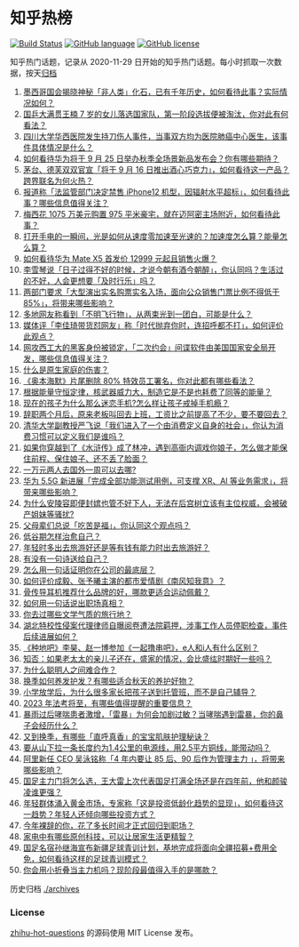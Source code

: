 # 知乎热榜
[![Build Status](https://github.com/ToWeLong/zhihu-hot-questions/workflows/CI/badge.svg)](https://github.com/ToWeLong/zhihu-hot-questions/actions)
[![GitHub language](https://img.shields.io/badge/language-golang-orange.svg)](https://golang.org/)
[![GitHub license](https://img.shields.io/github/license/ToWeLong/zhihu-hot-questions)](https://github.com/ToWeLong/zhihu-hot-questions/blob/main/LICENSE)

知乎热门话题，记录从 2020-11-29 日开始的知乎热门话题。每小时抓取一次数据，按天[归档](./archives)

<!-- BEGIN -->

1. [墨西哥国会揭晓神秘「非人类」化石，已有千年历史，如何看待此事？实际情况如何？](https://www.zhihu.com/question/621897341)
1. [国乒大满贯王楠 7 岁的女儿落选国家队，第一阶段选拔便被淘汰，你对此有何看法？](https://www.zhihu.com/question/621807454)
1. [四川大学华西医院发生持刀伤人事件，当事双方均为医院肺癌中心医生，该事件具体情况是什么？](https://www.zhihu.com/question/621847683)
1. [如何看待华为将于 9 月 25 日举办秋季全场景新品发布会？你有哪些期待？](https://www.zhihu.com/question/621976903)
1. [茅台、德芙双双官宣「将于 9 月 16 日推出酒心巧克力」，如何看待这一产品？跨界联名为何火热？](https://www.zhihu.com/question/621934368)
1. [报道称「法监管部门决定禁售 iPhone12 机型，因辐射水平超标」，如何看待此事？哪些信息值得关注？](https://www.zhihu.com/question/621813127)
1. [梅西花 1075 万美元购置 975 平米豪宅，就在迈阿密主场附近，如何看待此事？](https://www.zhihu.com/question/621632092)
1. [打开手电的一瞬间，光是如何从速度零加速至光速的？加速度怎么算？能量怎么算？](https://www.zhihu.com/question/618939748)
1. [如何看待华为 Mate X5 首发价 12999 元起且销售火爆？](https://www.zhihu.com/question/621983705)
1. [李雪琴说「日子过得不好的时候，才说今朝有酒今朝醉」，你认同吗？生活过的不好，人会更想要「及时行乐」吗？](https://www.zhihu.com/question/621466828)
1. [两部门要求「大型演出实名购票实名入场，面向公众销售门票比例不得低于 85%」，将带来哪些影响？](https://www.zhihu.com/question/621829781)
1. [多地网友称看到「不明飞行物」，从两束光到一团白，可能是什么？](https://www.zhihu.com/question/621973056)
1. [媒体评「李佳琦带货怼网友」称「时代抛弃你时，连招呼都不打」，如何评价此观点？](https://www.zhihu.com/question/621845083)
1. [网攻西工大的黑客身份被锁定，「二次约会」间谍软件由美国国家安全局开发，哪些信息值得关注？](https://www.zhihu.com/question/621977614)
1. [什么是原生家庭的伤害？](https://www.zhihu.com/question/605590498)
1. [《奥本海默》片尾删除 80% 特效员工署名，你对此都有哪些看法？](https://www.zhihu.com/question/620875226)
1. [根据能量守恒定律，核武器威力大，制造它是不是也耗费了同等的能量？](https://www.zhihu.com/question/621620292)
1. [现在的孩子为什么那么迷恋手机?怎么样让孩子戒掉手机瘾？](https://www.zhihu.com/question/447649964)
1. [辞职两个月后，原来老板叫回去上班，工资比之前提高了不少，要不要回去？](https://www.zhihu.com/question/621217105)
1. [清华大学副教授严飞说「我们进入了一个由消费定义自身的社会」，你认为消费习惯可以定义我们是谁吗？](https://www.zhihu.com/question/621466875)
1. [如果你穿越到了《水浒传》成了林冲，遇到高衙内调戏你娘子，怎么做才能保住前程、保住娘子、还不丢了脸面？](https://www.zhihu.com/question/621815637)
1. [一万元两人去国外一周可以去哪?](https://www.zhihu.com/question/620729137)
1. [华为 5.5G 新进展「完成全部功能测试用例，可支撑 XR、AI 等业务需求」，将带来哪些影响？](https://www.zhihu.com/question/621976220)
1. [为什么安陵容即便封嫔也管不好下人，无法在后宫树立该有主位权威，会被破产姐妹等骚扰?](https://www.zhihu.com/question/621411861)
1. [父母辈们总说「吃苦是福」，你认同这个观点吗？](https://www.zhihu.com/question/621466890)
1. [低谷期怎样治愈自己？](https://www.zhihu.com/question/612172956)
1. [年轻时多出去旅游好还是等有钱有能力时出去旅游好？](https://www.zhihu.com/question/621620917)
1. [有没有一句诗送给自己？](https://www.zhihu.com/question/621842477)
1. [怎么用一句话证明你在公司的最底层？](https://www.zhihu.com/question/617182570)
1. [如何评价成毅、张予曦主演的都市爱情剧《南风知我意》？](https://www.zhihu.com/question/521314608)
1. [骨传导耳机推荐什么品牌的好，哪款更适合运动佩戴？](https://www.zhihu.com/question/610423305)
1. [如何用一句话说出职场真相？](https://www.zhihu.com/question/621071080)
1. [你去过哪些文学气质的旅行地？](https://www.zhihu.com/question/618374705)
1. [湖北特校性侵案代理律师自曝阅卷遭法院羁押，涉事工作人员停职检查，事件后续进展如何？](https://www.zhihu.com/question/621683978)
1. [《种地吧》李昊、赵一博参加《一起撸串吧》，e人和i人有什么区别？](https://www.zhihu.com/question/621867304)
1. [知否：如果老太太的亲儿子还在，盛家的情况，会比盛纮时期好一些吗？](https://www.zhihu.com/question/612884058)
1. [为什么聪明人之间难合作？](https://www.zhihu.com/question/617972779)
1. [换季如何养发护发？有哪些适合秋天的养护好物？](https://www.zhihu.com/question/621483623)
1. [小学放学后，为什么很多家长把孩子送到托管班，而不是自己辅导？](https://www.zhihu.com/question/621596297)
1. [2023 年法考将至，有哪些值得提醒的重要信息？](https://www.zhihu.com/question/621637430)
1. [暴雨过后哮喘患者激增，「雷暴」为何会加剧过敏？当哮喘遇到雷暴，你的鼻子会经历什么？](https://www.zhihu.com/question/621495150)
1. [又到换季，有哪些「直呼真香」的宝宝肌肤护理秘诀？](https://www.zhihu.com/question/621843252)
1. [要从山下拉一条长度约为1.4公里的电源线，用2.5平方铜线，能带动吗？](https://www.zhihu.com/question/621829550)
1. [阿里新任 CEO 吴泳铭称「4 年内要让 85 后、90 后作为管理主力 」，将带来哪些影响？](https://www.zhihu.com/question/621626405)
1. [国足主力门将怎么选，王大雷上次代表国足打满全场还是在四年前，他和颜骏凌谁更强？](https://www.zhihu.com/question/621646198)
1. [年轻群体涌入黄金市场，专家称「这是投资低龄化趋势的显现」，如何看待这一趋势？年轻人还倾向哪些投资方式？](https://www.zhihu.com/question/621709609)
1. [今年裸辞的你，花了多长时间才正式回归到职场？](https://www.zhihu.com/question/621310927)
1. [家电中有哪些原创科技，可以让居家生活更精智？](https://www.zhihu.com/question/621644772)
1. [国足名宿孙继海宣布新疆足球青训计划，基地完成将面向全疆招募+费用全免，如何看待这样的足球青训模式？](https://www.zhihu.com/question/621840300)
1. [你会用小折叠当主力机吗？现阶段最值得入手的是哪款？](https://www.zhihu.com/question/621843478)

<!-- END -->

历史归档 [./archives](./archives)


### License
[zhihu-hot-questions](https://github.com/towelong/zhihu-hot-questions) 的源码使用 MIT License 发布。